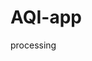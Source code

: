 # AQI-app

processing

<!-- **It's a simple app.** -->

<!-- It works on MacOS **v10.13, v11.2**. -->

<!-- MacOS app for monitor Taiwan air quality. -->

<!-- ![Example](./data/screenshot.png) -->

<!-- ## Requirement -->
<!--   * Python == 3.9 -->
<!--   * [rumps](https://github.com/jaredks/rumps) >= 0.3.0 -->

<!-- ## Run app -->
<!-- ```bash -->
<!-- $ python AQI.py -->
<!-- ``` -->

<!-- Recommended use [pyinstaller](https://pyinstaller.readthedocs.io/en/stable/feature-notes.html#macos-binary-code-signing) pack app -->
<!-- ```bash -->
<!-- pyinstaller --onedir --windowed AQI.py -->
<!-- ``` -->


